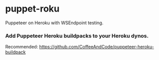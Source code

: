 # puppet-roku
Puppeteer on Heroku with WSEndpoint testing.

### Add Puppeteer Heroku buildpacks to your Heroku dynos.
Recommended: https://github.com/CoffeeAndCode/puppeteer-heroku-buildpack
